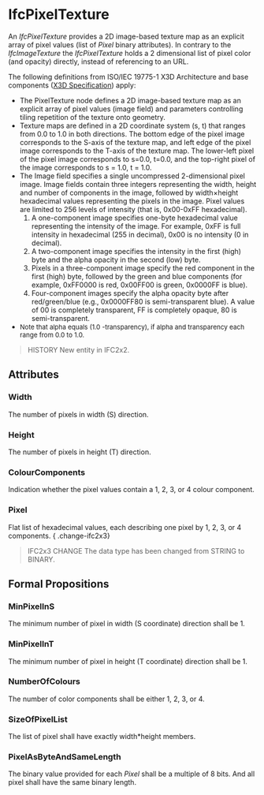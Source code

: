 # IfcPixelTexture

An _IfcPixelTexture_ provides a 2D image-based texture map as an explicit array of pixel values (list of _Pixel_ binary attributes). In contrary to the _IfcImageTexture_ the _IfcPixelTexture_ holds a 2 dimensional list of pixel color (and opacity) directly, instead of referencing to an URL.

The following definitions from ISO/IEC 19775-1 X3D Architecture and base components ([X3D Specification](http://www.web3d.org/x3d/specifications/)) apply:

* The PixelTexture node defines a 2D image-based texture map as an explicit array of pixel values (image field) and parameters controlling tiling repetition of the texture onto geometry.
* Texture maps are defined in a 2D coordinate system (s, t) that ranges from 0.0 to 1.0 in both directions. The bottom edge of the pixel image corresponds to the S-axis of the texture map, and left edge of the pixel image corresponds to the T-axis of the texture map. The lower-left pixel of the pixel image corresponds to s=0.0, t=0.0, and the top-right pixel of the image corresponds to s = 1.0, t = 1.0.
* The Image field specifies a single uncompressed 2-dimensional pixel image. Image fields contain three integers representing the width, height and number of components in the image, followed by width&times;height hexadecimal values representing the pixels in the image. Pixel values are limited to 256 levels of intensity (that is, 0x00-0xFF hexadecimal).
    1. A one-component image specifies one-byte hexadecimal value representing the intensity of the image. For example, 0xFF is full intensity in hexadecimal (255 in decimal), 0x00 is no intensity (0 in decimal).
    2. A two-component image specifies the intensity in the first (high) byte and the alpha opacity in the second (low) byte.
    3. Pixels in a three-component image specify the red component in the first (high) byte, followed by the green and blue components (for example, 0xFF0000 is red, 0x00FF00 is green, 0x0000FF is blue).
    4. Four-component images specify the alpha opacity byte after red/green/blue (e.g., 0x0000FF80 is semi-transparent blue). A value of 00 is completely transparent, FF is completely opaque, 80 is semi-transparent.
* <font size="-1">Note that alpha equals (1.0 -transparency), if alpha and transparency each range from 0.0 to 1.0.</font>

> HISTORY  New entity in IFC2x2.

## Attributes

### Width
The number of pixels in width (S) direction.

### Height
The number of pixels in height (T) direction.

### ColourComponents
Indication whether the pixel values contain a 1, 2, 3, or 4 colour component.

### Pixel
Flat list of hexadecimal values, each describing one pixel by 1, 2, 3, or 4 components.
{ .change-ifc2x3}
> IFC2x3 CHANGE  The data type has been changed from STRING to BINARY.

## Formal Propositions

### MinPixelInS
The minimum number of pixel in width (S coordinate) direction shall be 1.

### MinPixelInT
The minimum number of pixel in height (T coordinate) direction shall be 1.

### NumberOfColours
The number of color components shall be either 1, 2, 3, or 4.

### SizeOfPixelList
The list of pixel shall have exactly width\*height members.

### PixelAsByteAndSameLength
The binary value provided for each _Pixel_ shall be a multiple of 8 bits. And all pixel shall have the same binary length.
